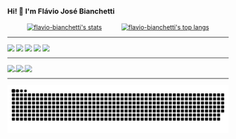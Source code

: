 ### Hi! 👋 I'm Flávio José Bianchetti

<!-- GitHub Stars: https://github.com/anuraghazra/github-readme-stats -->
<section
  style="
    display: flex;
    flex-direction: row;
    flex-wrap: wrap;
    justify-content: space-evenly;
  "
>
  <a href="https://github.com/flavio-bianchetti/github-readme-stats">
    <img
      height="150em"
      align="center"
      src="https://github-readme-stats.vercel.app/api?username=flavio-bianchetti&count_private=true&show_icons=true&theme=gruvbox"
      alt="flavio-bianchetti's stats"
    />
  </a>
  <a href="https://github.com/flavio-bianchetti/github-readme-stats">
    <img
      height="150em"
      align="center"
      src="https://github-readme-stats.vercel.app/api/top-langs/?username=flavio-bianchetti&layout=compact&theme=gruvbox"
      alt="flavio-bianchetti's top langs"
    />
  </a>
</section>
<hr />
<!-- Language's icons: https://dev.to/envoy_/150-badges-for-github-pnk -->
<section style="display: inline-block;">
  <img
    align="center"
    height="30"
    src="https://img.shields.io/badge/HTML5-E34F26?style=for-the-badge&logo=html5&logoColor=white"
  />
  <img
    align="center"
    height="30"
    src="https://img.shields.io/badge/CSS-239120?&style=for-the-badge&logo=css3&logoColor=white"
  />
  <img
    align="center"
    height="30"
    src="https://img.shields.io/badge/JavaScript-F7DF1E?style=for-the-badge&logo=javascript&logoColor=black"
  />
  <img
    align="center"
    height="30"
    src="https://img.shields.io/badge/React-20232A?style=for-the-badge&logo=react&logoColor=61DAFB"
  />
  <img
    align="center"
    height="30"
    src="https://img.shields.io/badge/Redux-593D88?style=for-the-badge&logo=redux&logoColor=white"
  />
</section>
<hr />
<!-- -->
<section>
  <a href="https://www.linkedin.com/in/flaviobianchetti/" target="_blank">
    <img
      align="center"
      height="30"
      src="https://img.shields.io/badge/LinkedIn-0077B5?style=for-the-badge&logo=linkedin&logoColor=white"
    />
  </a>
  <a href="https://www.instagram.com/flavio.bianchetti/" target="_blank">
    <img
      align="center"
      height="30"
      src="https://img.shields.io/badge/Instagram-E4405F?style=for-the-badge&logo=instagram&logoColor=white"
    />
  </a>
  <a href="mailto:fjb.developer@gmail.com" target="_blank">
    <img
      align="center"
      height="30"
      src="https://img.shields.io/badge/Gmail-D14836?style=for-the-badge&logo=gmail&logoColor=white"
    />
  </a>
</section>
<hr />
<section>
  <img
    align="center"
    src="https://github.com/flavio-bianchetti/flavio-bianchetti/blob/output/github-contribution-grid-snake.svg"
  />
</section>
